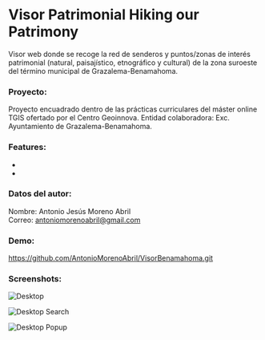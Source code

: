 Visor Patrimonial Hiking our Patrimony
======================================

Visor web donde se recoge la red de senderos y puntos/zonas de interés patrimonial (natural, paisajístico, etnográfico y cultural) de la zona suroeste del término municipal de Grazalema-Benamahoma.

### Proyecto:
Proyecto encuadrado dentro de las prácticas curriculares del máster online TGIS ofertado por el Centro Geoinnova. Entidad colaboradora: Exc. Ayuntamiento de Grazalema-Benamahoma.

### Features:
* 
* 

### Datos del autor:
Nombre: Antonio Jesús Moreno Abril  
Correo: antoniomorenoabril@gmail.com

### Demo:
https://github.com/AntonioMorenoAbril/VisorBenamahoma.git


### Screenshots:

![Desktop](http://bmcbride.github.io/bootleaf/screenshots/bootleaf-desktop1.png)

![Desktop Search](http://bmcbride.github.io/bootleaf/screenshots/bootleaf-desktop2.png)

![Desktop Popup](http://bmcbride.github.io/bootleaf/screenshots/bootleaf-desktop3.png)
